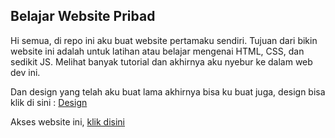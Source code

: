 ## Belajar Website Pribad

Hi semua, di repo ini aku buat website pertamaku sendiri. Tujuan dari bikin website ini adalah untuk latihan atau belajar mengenai HTML, CSS, dan sedikit JS. Melihat banyak tutorial dan akhirnya aku nyebur ke dalam web dev ini.

Dan design yang telah aku buat lama akhirnya bisa ku buat juga, design bisa klik di sini : [Design](https://www.figma.com/file/9AB3bCVaRpi39ggB7U4gmh/My-Website?type=design&node-id=239%3A525&mode=design&t=vbbIsSR4vRsUtDsr-1)

Akses website ini, [klik disini](https://simad9.github.io/portfolio)

